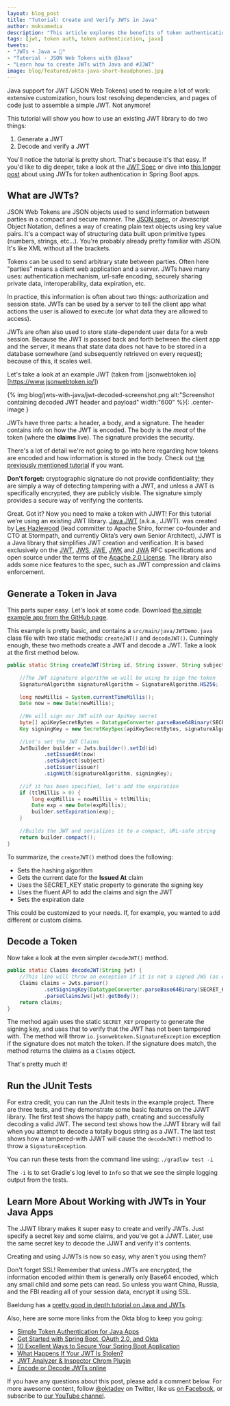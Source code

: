 ```yaml
---
layout: blog_post
title: "Tutorial: Create and Verify JWTs in Java"
author: moksamedia
description: "This article explores the benefits of token authentication with JWTs for Java apps."
tags: [jwt, token auth, token authentication, java]
tweets:
- "JWTs + Java = 🎂"
- "Tutorial - JSON Web Tokens with @Java"
- "Learn how to create JWTs with Java and #JJWT"
image: blog/featured/okta-java-short-headphones.jpg
---
```


Java support for JWT (JSON Web Tokens) used to require a lot of work: extensive customization, hours lost resolving dependencies, and pages of code just to assemble a simple JWT. Not anymore! 

This tutorial will show you how to use an existing JWT library to do two things: 

 1. Generate a JWT
 2. Decode and verify a JWT

You'll notice the tutorial is pretty short. That's because it's that easy. If you'd like to dig deeper, take a look at the [JWT Spec](https://tools.ietf.org/html/rfc7519) or dive into [this longer post](https://developer.okta.com/blog/2018/10/16/token-auth-for-java) about using JWTs for token authentication in Spring Boot apps.

## What are JWTs?

JSON Web Tokens are JSON objects used to send information between parties in a compact and secure manner. The [JSON spec](https://www.json.org/), or Javascript Object Notation, defines a way of creating plain text objects using key value pairs. It's a compact way of structuring data built upon primitive types (numbers, strings, etc...). You're probably already pretty familiar with JSON. It's like XML without all the brackets.

Tokens can be used to send arbitrary state between parties. Often here "parties" means a client web application and a server. JWTs have many uses: authentication mechanism, url-safe encoding, securely sharing private data, interoperability, data expiration, etc.

In practice, this information is often about two things: authorization and session state. JWTs can be used by a server to tell the client app what actions the user is allowed to execute (or what data they are allowed to access). 

JWTs are often also used to store state-dependent user data for a web session. Because the JWT is passed back and forth between the client app and the server, it means that state data does not have to be stored in a database somewhere (and subsequently retrieved on every request); because of this, it scales well.

Let's take a look at an example JWT (taken from [jsonwebtoken.io][https://www.jsonwebtoken.io/]) 

{% img blog/jwts-with-java/jwt-decoded-screenshot.png alt:"Screenshot containing decoded JWT header and payload" width:"600" %}{: .center-image }

JWTs have three parts: a header, a body, and a signature. The header contains info on how the JWT is encoded. The body is the *meat* of the token (where the **claims** live). The signature provides the security. 
 
There's a lot of detail we're not going to go into here regarding how tokens are encoded and how information is stored in the body. Check out [the previously mentioned tutorial](https://developer.okta.com/blog/2018/10/16/token-auth-for-java) if you want. 

**Don't forget:** cryptographic signature do not provide confidentiality; they are simply a way of detecting tampering with a JWT, and unless a JWT is specifically encrypted, they are publicly visible. The signature simply provides a secure way of verifying the contents.

Great. Got it? Now you need to make a token with JJWT!
For this tutorial we’re using an existing JWT library. [Java JWT](https://github.com/jwtk/jjwt) (a.k.a., JJWT). was created by [Les Hazlewood](https://twitter.com/lhazlewood) (lead committer to Apache Shiro, former co-founder and CTO at Stormpath, and currently Okta’s very own Senior Architect), JJWT is a Java library that simplifies JWT creation and verification. It is based exclusively on the [JWT](https://tools.ietf.org/html/rfc7519), [JWS](https://tools.ietf.org/html/rfc7515), [JWE](https://tools.ietf.org/html/rfc7516), [JWK](https://tools.ietf.org/html/rfc7517) and [JWA](https://tools.ietf.org/html/rfc7518) RFC specifications and open source under the terms of the [Apache 2.0 License](http://www.apache.org/licenses/LICENSE-2.0). The library also adds some nice features to the spec, such as JWT compression and claims enforcement.

## Generate a Token in Java

This parts super easy. Let's look at some code. Download [the simple example app from the GitHub page](https://github.com/oktadeveloper/okta-create-and-verify-jwts).

This example is pretty basic, and contains a `src/main/java/JWTDemo.java` class file with two static methods: `createJWT()` and `decodeJWT()`. Cunningly enough, these two methods create a JWT and decode a JWT. Take a look at the first method below.

```java
public static String createJWT(String id, String issuer, String subject, long ttlMillis) {  
  
    //The JWT signature algorithm we will be using to sign the token  
    SignatureAlgorithm signatureAlgorithm = SignatureAlgorithm.HS256;  
  
    long nowMillis = System.currentTimeMillis();  
    Date now = new Date(nowMillis);  
  
    //We will sign our JWT with our ApiKey secret  
    byte[] apiKeySecretBytes = DatatypeConverter.parseBase64Binary(SECRET_KEY);  
    Key signingKey = new SecretKeySpec(apiKeySecretBytes, signatureAlgorithm.getJcaName());  
  
    //Let's set the JWT Claims  
    JwtBuilder builder = Jwts.builder().setId(id)  
            .setIssuedAt(now)  
            .setSubject(subject)  
            .setIssuer(issuer)  
            .signWith(signatureAlgorithm, signingKey);  
  
    //if it has been specified, let's add the expiration  
    if (ttlMillis > 0) {  
        long expMillis = nowMillis + ttlMillis;  
        Date exp = new Date(expMillis);  
        builder.setExpiration(exp);  
    }  
  
    //Builds the JWT and serializes it to a compact, URL-safe string  
    return builder.compact();  
}
```

To summarize, the `createJWT()` method does the following:
 - Sets the hashing algorithm
 - Gets the current date for the **Issued At** claim
 - Uses the SECRET_KEY static property to generate the signing key
 - Uses the fluent API to add the claims and sign the JWT
 - Sets the expiration date

This could be customized to your needs. If, for example, you wanted to add different or custom claims.

## Decode a Token

Now take a look at the even simpler `decodeJWT()` method.

```java
public static Claims decodeJWT(String jwt) {  
    //This line will throw an exception if it is not a signed JWS (as expected)  
    Claims claims = Jwts.parser()  
            .setSigningKey(DatatypeConverter.parseBase64Binary(SECRET_KEY))  
            .parseClaimsJws(jwt).getBody();  
    return claims;  
}
```

The method again uses the static `SECRET_KEY` property to generate the signing key, and uses that to verify that the JWT has not been tampered with. The method will throw `io.jsonwebtoken.SignatureException` exception if the signature does not match the token. If the signature does match, the method returns the claims as a `Claims` object.

That's pretty much it!

## Run the JUnit Tests

 For extra credit, you can run the JUnit tests in the example project. There are three tests, and they demonstrate some basic features on the JJWT library. The first test shows the happy path, creating and successfully decoding a valid JWT. The second test shows how the JJWT library will fail when you attempt to decode a totally bogus string as a JWT. The last test shows how a tampered-with JJWT will cause the `decodeJWT()` method to throw a `SignatureException`. 

You can run these tests from the command line using:
`./gradlew test -i`

The `-i` is to set Gradle's log level to `Info` so that we see the simple logging output from the tests.

## Learn More About Working with JWTs in Your Java Apps

The JJWT library makes it super easy to create and verify JWTs. Just specify a secret key and some claims, and you've got a JJWT. Later, use the same secret key to decode the JJWT and verify it's contents. 

Creating and using JJWTs is now so easy, why aren't you using them?

Don't forget SSL! Remember that unless JWTs are encrypted, the information encoded within them is generally only Base64 encoded, which any small child and some pets can read. So unless you want China, Russia, and the FBI reading all of your session data, encrypt it using SSL.

Baeldung has a [pretty good in depth tutorial on Java and JWTs](https://www.baeldung.com/java-json-web-tokens-jjwt).

Also, here are some more links from the Okta blog to keep you going:

-   [Simple Token Authentication for Java Apps](https://developer.okta.com/blog/2018/10/16/token-auth-for-java)
-   [Get Started with Spring Boot, OAuth 2.0, and Okta](https://developer.okta.com/blog/2017/03/21/spring-boot-oauth)
-   [10 Excellent Ways to Secure Your Spring Boot Application](https://developer.okta.com/blog/2018/07/30/10-ways-to-secure-spring-boot)
-   [What Happens If Your JWT Is Stolen?](https://developer.okta.com/blog/2018/06/20/what-happens-if-your-jwt-is-stolen)
- [JWT Analyzer & Inspector Chrom Plugin](https://chrome.google.com/webstore/detail/jwt-analyzer-inspector/henclmbnehmcpbjgipaajbggekefngob?hl=en)
- [Encode or Decode JWTs online](https://www.jsonwebtoken.io/)

If you have any questions about this post, please add a comment below. For more awesome content, follow  [@oktadev](https://twitter.com/oktadev)  on Twitter, like us  [on Facebook](https://www.facebook.com/oktadevelopers/), or subscribe to  [our YouTube channel](https://www.youtube.com/channel/UC5AMiWqFVFxF1q9Ya1FuZ_Q). 
